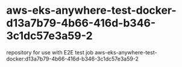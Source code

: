 # aws-eks-anywhere-test-docker-d13a7b79-4b66-416d-b346-3c1dc57e3a59-2
repository for use with E2E test job aws-eks-anywhere-test-docker:d13a7b79-4b66-416d-b346-3c1dc57e3a59-2
